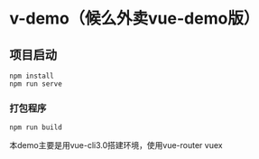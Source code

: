 # v-demo（候么外卖vue-demo版）

## 项目启动
```
npm install
npm run serve
```

### 打包程序
```
npm run build
```

本demo主要是用vue-cli3.0搭建环境，使用vue-router  vuex 

